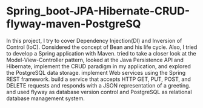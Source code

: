 # Spring_boot-JPA-Hibernate-CRUD-flyway-maven-PostgreSQ
 In this project, I try to cover Dependency Injection(DI) and Inversion of Control (IoC). Considered the concept of Bean and his life cycle. Also, I tried to develop a Spring application with Maven. tried to take a closer look at the Model-View-Controller pattern, looked at the Java Persistence API and Hibernate, implement the CRUD paradigm in my application, and explored the PostgreSQL data storage. implement Web services using the Spring REST framework. build a service that accepts HTTP GET, PUT, POST, and DELETE requests and responds with a JSON representation of a greeting. and used flyway as database version control and PostgreSQL as relational database management system. 
